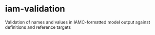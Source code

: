 # iam-validation
Validation of names and values in IAMC-formatted model output against definitions and reference targets
